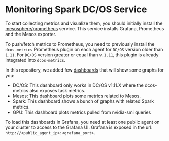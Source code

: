 # Monitoring Spark DC/OS Service

To start collecting metrics and visualize them, you should initially install the [mesosphere/prometheus](https://github.com/mesosphere/prometheus)
service. This service installs Grafana, Prometheus and the Mesos exporter.

To push/fetch metrics to Prometheus, you need to previously install the `dcos-metrics`
Prometheus plugin on each agent for `DC/OS` version older than `1.11`. For `DC/OS`
version greater or equal than `v.1.11`, this plugin is already integrated into
`dcos-metrics`.

In this repository, we added few [dashboards](./dashboards) that will show some graphs for you:
- DC/OS: This dashboard only works in DC/OS v1.11.X where the dcos-metrics also exposes
task metrics.
- Mesos: This dashboard plots some metrics related to Mesos.
- Spark: This dashboard shows a bunch of graphs with related Spark metrics.
- GPU: This dashboard plots metrics pulled from nvidia-smi queries

To load this dashboards in Grafana, you need at least one public agent on your
cluster to access to the Grafana UI. Grafana is exposed in the url: `http://<public_agent_ip>:<grafana_port>`.

